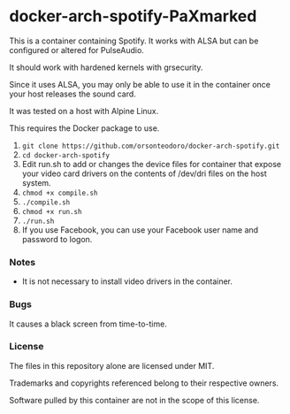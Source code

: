 # docker-arch-spotify-PaXmarked

This is a container containing Spotify.  It works with ALSA but can be 
configured or altered for PulseAudio.

It should work with hardened kernels with grsecurity.

Since it uses ALSA, you may only be able to use it in the container once your 
host releases the sound card.

It was tested on a host with Alpine Linux.

This requires the Docker package to use.

1. `git clone https://github.com/orsonteodoro/docker-arch-spotify.git`
2. `cd docker-arch-spotify`
3. Edit run.sh to add or changes the device files for container that
   expose your video card drivers on the contents of /dev/dri files on
   the host system.
4. `chmod +x compile.sh`
5. `./compile.sh`
6. `chmod +x run.sh`
7. `./run.sh`
8.  If you use Facebook, you can use your Facebook user name and password to
    logon.

### Notes

* It is not necessary to install video drivers in the container.

### Bugs

It causes a black screen from time-to-time.

### License

The files in this repository alone are licensed under MIT.

Trademarks and copyrights referenced belong to their respective owners.

Software pulled by this container are not in the scope of this license.
